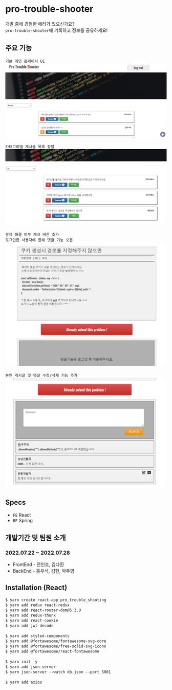 # pro-trouble-shooter

개발 중에 경험한 에러가 있으신가요?<br/>
`pro-trouble-shooter`에 기록하고 정보를 공유하세요!

## 주요 기능

`기본 메인 홈페이지 UI`
![img](./public/readme_md_4.png)

`카테고리별 게시글 목록 정렬`
![img](./public/readme_md_2.png)
<br/>
<br/>
`문제 해결 여부 체크 버튼 추가`<br/>
`로그인한 사용자에 한해 댓글 기능 오픈`
![img](./public/readme_md_5.png)
<br/>
<br/>
`본인 게시글 및 댓글 수정/삭제 기능 추가`
![img](./public/readme_md_6.png)

## Specs

- `FE` React
- `BE` Spring

## 개발기간 및 팀원 소개

### 2022.07.22 ~ 2022.07.28

- FrontEnd - 전인호, 김다흰
- BackEnd - 홍우석, 김현, 박주영

## Installation (React)

```
$ yarn create react-app pro_trouble_shooting
$ yarn add redux react-redux
$ yarn add react-router-dom@5.3.0
$ yarn add redux-thunk
$ yarn add react-cookie
$ yarn add jwt-decode

$ yarn add styled-components
$ yarn add @fortawesome/fontawesome-svg-core
$ yarn add @fortawesome/free-solid-svg-icons
$ yarn add @fortawesome/react-fontawesome

$ yarn init -y
$ yarn add json-server
$ yarn json-server --watch db.json --port 5001

$ yarn add axios
```
